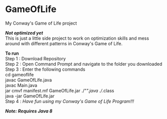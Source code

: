 # GameOfLife
My Conway's Game of Life project

***Not optimized yet***  
This is just a little side project to work on optimization skills and mess around with different patterns in Conway's Game of Life.

**To run**  
Step 1 : Download Repository  
Step 2 : Open Command Prompt and navigate to the folder you downloaded  
Step 3 : Enter the following commands  
		cd gameoflife  
		javac GameOfLife.java  
		javac Main.java  
		jar cmvf manifest.mf GameOfLife.jar ./"*".java ./*.class  
		java -jar GameOfLife.jar  
Step 4 : *Have fun using my Conway's Game of Life Program!!!*  

***Note: Requires Java 8***